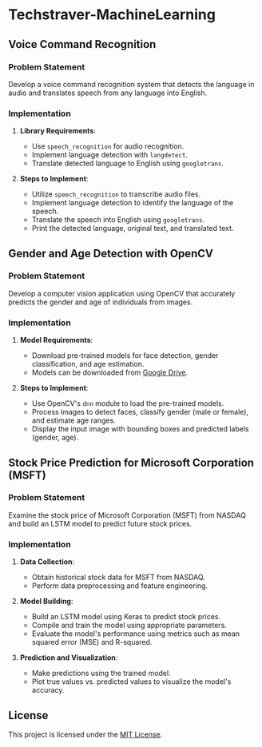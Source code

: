 # Techstraver-MachineLearning

## Voice Command Recognition

### Problem Statement

Develop a voice command recognition system that detects the language in audio and translates speech from any language into English.

### Implementation

1. **Library Requirements**:
   - Use `speech_recognition` for audio recognition.
   - Implement language detection with `langdetect`.
   - Translate detected language to English using `googletrans`.

2. **Steps to Implement**:
   - Utilize `speech_recognition` to transcribe audio files.
   - Implement language detection to identify the language of the speech.
   - Translate the speech into English using `googletrans`.
   - Print the detected language, original text, and translated text.

## Gender and Age Detection with OpenCV

### Problem Statement

Develop a computer vision application using OpenCV that accurately predicts the gender and age of individuals from images.

### Implementation

1. **Model Requirements**:
   - Download pre-trained models for face detection, gender classification, and age estimation.
   - Models can be downloaded from [Google Drive](https://drive.google.com/drive/folders/1Lb0bRQj-Tdrn5LFy9UjNMfd8r4Tp6UIb).

2. **Steps to Implement**:
   - Use OpenCV's `dnn` module to load the pre-trained models.
   - Process images to detect faces, classify gender (male or female), and estimate age ranges.
   - Display the input image with bounding boxes and predicted labels (gender, age).

## Stock Price Prediction for Microsoft Corporation (MSFT)

### Problem Statement

Examine the stock price of Microsoft Corporation (MSFT) from NASDAQ and build an LSTM model to predict future stock prices.

### Implementation

1. **Data Collection**:
   - Obtain historical stock data for MSFT from NASDAQ.
   - Perform data preprocessing and feature engineering.

2. **Model Building**:
   - Build an LSTM model using Keras to predict stock prices.
   - Compile and train the model using appropriate parameters.
   - Evaluate the model's performance using metrics such as mean squared error (MSE) and R-squared.

3. **Prediction and Visualization**:
   - Make predictions using the trained model.
   - Plot true values vs. predicted values to visualize the model's accuracy.

## License

This project is licensed under the [MIT License](LICENSE).

